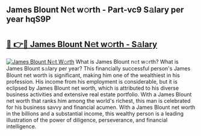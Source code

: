 ## James Blount N𝚎t w𝚘rth - Part-vc9 S𝚊lary per year hqS9P

# <h2><a href="http://gc1wwz.nevu.top/?p=James+Blount">🔗 👉🔴 James Blount N𝚎t w𝚘rth - S𝚊lary</a></h2>

[![James Blount N𝚎t W𝚘rth](https://i.imgur.com/Oavwk0R.jpeg)](http://gc1wwz.nevu.top/?p=James+Blount)
What is James Blount n𝚎t w𝚘rth? What is James Blount s𝚊lary per year?
This financially successful person's James Blount net worth is significant, making him one of the wealthiest in his profession. His income from his employment is considerable, but it is eclipsed by James Blount net worth, which is attributed to his diverse business activities and extensive real estate portfolio. With a James Blount net worth that ranks him among the world's richest, this man is celebrated for his business savvy and financial acumen. With a James Blount net worth in the billions and a substantial income, this wealthy person is a leading illustration of the power of diligence, perseverance, and financial intelligence.
